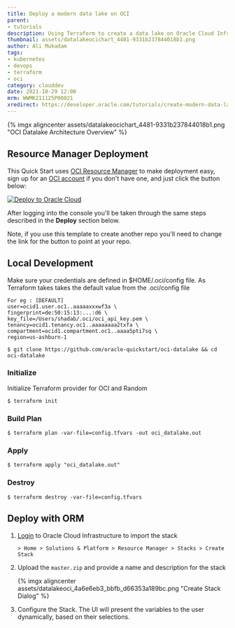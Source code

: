 ```yaml
---
title: Deploy a modern data lake on OCI
parent:
- tutorials
description: Using Terraform to create a data lake on Oracle Cloud Infrastructure.
thumbnail: assets/datalakeocichart_4481-9331b237844018b1.png
author: Ali Mukadam
tags:
- kubernetes
- devops
- terraform
- oci
category: clouddev
date: 2021-10-29 12:00
mrm: WWMK211125P00021
xredirect: https://developer.oracle.com/tutorials/create-modern-data-lake-oci-readme/
---
```

{% imgx aligncenter assets/datalakeocichart_4481-9331b237844018b1.png "OCI Datalake Architecture Overview" %}

## Resource Manager Deployment

This Quick Start uses [OCI Resource Manager](https://docs.cloud.oracle.com/iaas/Content/ResourceManager/Concepts/resourcemanager.htm) to make deployment easy, sign up for an [OCI account](https://cloud.oracle.com/en_US/tryit) if you don't have one, and just click the button below:

[![Deploy to Oracle Cloud](https://oci-resourcemanager-plugin.plugins.oci.oraclecloud.com/latest/deploy-to-oracle-cloud.svg)](https://cloud.oracle.com/resourcemanager/stacks/create?zipUrl=https://github.com/oracle-quickstart/oci-datalake/releases/download/0.1/master.zip)

After logging into the console you'll be taken through the same steps described
in the **Deploy** section below.

Note, if you use this template to create another repo you'll need to change the link for the button to point at your repo.

## Local Development

Make sure your credentials are defined in $HOME/.oci/config file. As Terraform takes takes the default value from the .oci/config file

```console
For eg : [DEFAULT]
user=ocid1.user.oc1..aaaaaxxxwf3a \
fingerprint=de:50:15:13:...:d6 \
key_file=/Users/shadab/.oci/oci_api_key.pem \
tenancy=ocid1.tenancy.oc1..aaaaaaaa2txfa \
compartment=ocid1.compartment.oc1..aaaa5pti7sq \
region=us-ashburn-1

$ git clone https://github.com/oracle-quickstart/oci-datalake && cd oci-datalake
```

### Initialize
Initialize Terraform provider for OCI and Random

```console
$ terraform init
```

### Build Plan

```console
$ terraform plan -var-file=config.tfvars -out oci_datalake.out
```

### Apply

```console
$ terraform apply "oci_datalake.out"
```

### Destroy

```console
$ terraform destroy -var-file=config.tfvars
```

## Deploy with ORM

1. [Login](https://console.us-ashburn-1.oraclecloud.com/resourcemanager/stacks/create) to Oracle Cloud Infrastructure to import the stack

    ```
    > Home > Solutions & Platform > Resource Manager > Stacks > Create Stack
    ```

2. Upload the `master.zip` and provide a name and description for the stack

    {% imgx aligncenter assets/datalakeoci_4a6e6eb3_bbfb_d66353a189bc.png "Create Stack Dialog" %}

3. Configure the Stack. The UI will present the variables to the user dynamically, based on their selections. 

